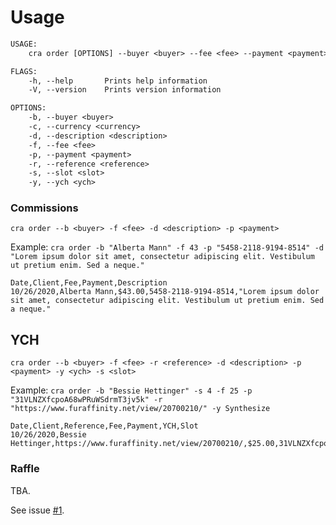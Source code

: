 # Usage

```txt
USAGE:
    cra order [OPTIONS] --buyer <buyer> --fee <fee> --payment <payment>

FLAGS:
    -h, --help       Prints help information
    -V, --version    Prints version information

OPTIONS:
    -b, --buyer <buyer>                
    -c, --currency <currency>          
    -d, --description <description>    
    -f, --fee <fee>                    
    -p, --payment <payment>            
    -r, --reference <reference>        
    -s, --slot <slot>                  
    -y, --ych <ych>    
```

### Commissions

``cra order --b <buyer> -f <fee> -d <description> -p <payment>``

Example: ``cra order -b "Alberta Mann" -f 43 -p "5458-2118-9194-8514" -d "Lorem ipsum dolor sit amet, consectetur adipiscing elit. Vestibulum ut pretium enim. Sed a neque."``

```csv
Date,Client,Fee,Payment,Description
10/26/2020,Alberta Mann,$43.00,5458-2118-9194-8514,"Lorem ipsum dolor sit amet, consectetur adipiscing elit. Vestibulum ut pretium enim. Sed a neque."
```

## YCH

``cra order --b <buyer> -f <fee> -r <reference> -d <description> -p <payment> -y <ych> -s <slot>``

Example: ``cra order -b "Bessie Hettinger" -s 4 -f 25 -p "31VLNZXfcpoA68wPRuWSdrmT3jv5k" -r "https://www.furaffinity.net/view/20700210/" -y Synthesize``

```csv
Date,Client,Reference,Fee,Payment,YCH,Slot
10/26/2020,Bessie Hettinger,https://www.furaffinity.net/view/20700210/,$25.00,31VLNZXfcpoA68wPRuWSdrmT3jv5k,Synthesize,4
```

### Raffle

TBA. 

See issue [#1](https://github.com/tonytins/artm/issues/1).